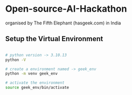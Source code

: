 # Open-source-AI-Hackathon

organised by  The Fifth Elephant (hasgeek.com) in India

## Setup the Virtual Environment

```bash

# python version -> 3.10.13
python -V 

# create a environment named -> geek_env
python -m venv geek_env

# activate the environment
source geek_env/bin/activate

```
